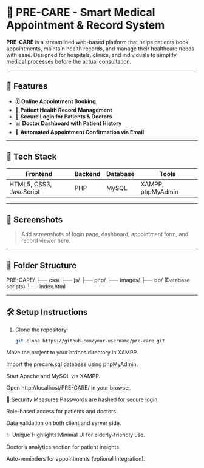 # 🏥 PRE-CARE - Smart Medical Appointment & Record System

**PRE-CARE** is a streamlined web-based platform that helps patients book appointments, maintain health records, and manage their healthcare needs with ease. Designed for hospitals, clinics, and individuals to simplify medical processes before the actual consultation.

---

## 🚀 Features

- 🗓️ **Online Appointment Booking**  
- 📁 **Patient Health Record Management**  
- 🔐 **Secure Login for Patients & Doctors**  
- 📊 **Doctor Dashboard with Patient History**  
- 📧 **Automated Appointment Confirmation via Email**

---

## 🧠 Tech Stack

| Frontend | Backend | Database | Tools |
|----------|---------|----------|-------|
| HTML5, CSS3, JavaScript | PHP | MySQL | XAMPP, phpMyAdmin |

---

## 📸 Screenshots

> Add screenshots of login page, dashboard, appointment form, and record viewer here.

---

## 📂 Folder Structure

PRE-CARE/
├── css/
├── js/
├── php/
├── images/
├── db/ (Database scripts)
└── index.html


---

## 🛠️ Setup Instructions

1. Clone the repository:
   ```bash
   git clone https://github.com/your-username/pre-care.git
Move the project to your htdocs directory in XAMPP.

Import the precare.sql database using phpMyAdmin.

Start Apache and MySQL via XAMPP.

Open http://localhost/PRE-CARE/ in your browser.

🔐 Security Measures
Passwords are hashed for secure login.

Role-based access for patients and doctors.

Data validation on both client and server side.

✨ Unique Highlights
Minimal UI for elderly-friendly use.

Doctor’s analytics section for patient insights.

Auto-reminders for appointments (optional integration).



